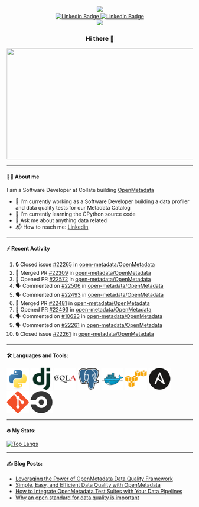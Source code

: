 <div id="header" align="center">
  <img src="https://media.giphy.com/media/5eLDrEaRGHegx2FeF2/giphy.gif" width="100"/>
</div>
<div id="badges" align="center">
  <a href="https://www.linkedin.com/in/teddycrepineau/">
    <img src="https://shields.io/badge/Linkedin-blue?logo=linkedin&logoColor=white&style=for-the-badge" alt="Linkedin Badge"/>
  </a>
  <a href="https://medium.com/@teddycrpineau">
    <img src="https://shields.io/badge/Medium-black?logo=medium&logoColor=white&style=for-the-badge" alt="Linkedin Badge"/>
  </a>
</div>
<div align="center">
  <img src="https://komarev.com/ghpvc/?username=TeddyCr&color=blue&style=flat-square" />
</div>

<h3 align="center">
Hi there 👋
</h3>
<div align="center">
  <img src="https://media.giphy.com/media/L8K62iTDkzGX6/giphy.gif" width="600" height="300"/>
</div>

---

#### :technologist: About me
I am a Software Developer at Collate building <a href="https://open-metadata.org"/>OpenMetadata</a>
- 🔭 I’m currently working as a Software Developer building a data profiler and data quality tests for our Metadata Catalog
- 🐍 I’m currently learning the CPython source code
- 💬 Ask me about anything data related
- 📬 How to reach me: [Linkedin](https://shields.io/badge/Linkedin-blue?logo=linkedin&logoColor=white&style=for-the-badge)

---

#### ⚡️ Recent Activity
<!--START_SECTION:activity-->
1. 🔒 Closed issue [#22265](https://github.com/open-metadata/OpenMetadata/issues/22265) in [open-metadata/OpenMetadata](https://github.com/open-metadata/OpenMetadata)
2. 🎉 Merged PR [#22309](https://github.com/open-metadata/OpenMetadata/pull/22309) in [open-metadata/OpenMetadata](https://github.com/open-metadata/OpenMetadata)
3. 💪 Opened PR [#22572](https://github.com/open-metadata/OpenMetadata/pull/22572) in [open-metadata/OpenMetadata](https://github.com/open-metadata/OpenMetadata)
4. 🗣 Commented on [#22506](https://github.com/open-metadata/OpenMetadata/issues/22506#issuecomment-3103054735) in [open-metadata/OpenMetadata](https://github.com/open-metadata/OpenMetadata)
5. 🗣 Commented on [#22493](https://github.com/open-metadata/OpenMetadata/pull/22493#issuecomment-3102224779) in [open-metadata/OpenMetadata](https://github.com/open-metadata/OpenMetadata)
6. 🎉 Merged PR [#22481](https://github.com/open-metadata/OpenMetadata/pull/22481) in [open-metadata/OpenMetadata](https://github.com/open-metadata/OpenMetadata)
7. 💪 Opened PR [#22493](https://github.com/open-metadata/OpenMetadata/pull/22493) in [open-metadata/OpenMetadata](https://github.com/open-metadata/OpenMetadata)
8. 🗣 Commented on [#10623](https://github.com/open-metadata/OpenMetadata/issues/10623#issuecomment-3097120400) in [open-metadata/OpenMetadata](https://github.com/open-metadata/OpenMetadata)
9. 🗣 Commented on [#22261](https://github.com/open-metadata/OpenMetadata/issues/22261#issuecomment-3096484880) in [open-metadata/OpenMetadata](https://github.com/open-metadata/OpenMetadata)
10. 🔒 Closed issue [#22261](https://github.com/open-metadata/OpenMetadata/issues/22261) in [open-metadata/OpenMetadata](https://github.com/open-metadata/OpenMetadata)
<!--END_SECTION:activity-->

---

#### :hammer_and_wrench: Languages and Tools:
<div>
   <img src="https://github.com/devicons/devicon/blob/master/icons/python/python-original.svg" width="60" height="60"/>
   <img src="https://github.com/devicons/devicon/blob/master/icons/django/django-plain.svg" width="60" height="60"/>
   <img src="https://github.com/devicons/devicon/blob/master/icons/sqlalchemy/sqlalchemy-original.svg" width="60" height="60"/>
   <img src="https://github.com/devicons/devicon/blob/master/icons/postgresql/postgresql-original.svg" width="60" height="60"/>
   <img src="https://github.com/devicons/devicon/blob/master/icons/docker/docker-original.svg" width="60" height="60"/>
   <img src="https://github.com/devicons/devicon/blob/master/icons/amazonwebservices/amazonwebservices-original.svg" width="60" height="60"/>
   <img src="https://github.com/devicons/devicon/blob/master/icons/ansible/ansible-original.svg" width="60" height="60"/>
   <img src="https://github.com/devicons/devicon/blob/master/icons/git/git-original.svg" width="60" height="60"/>
   <img src="https://github.com/devicons/devicon/blob/master/icons/circleci/circleci-plain.svg" width="60" height="60"/>
</div>

---

#### 🔥 My Stats:
[![Top Langs](https://github-readme-stats.vercel.app/api/top-langs/?username=TeddyCr&layout=compact&hide=javascript,html,css)](https://github.com/anuraghazra/github-readme-stats)

---

#### ✍️ Blog Posts:
<!-- BLOG-POST-LIST:START -->
- [Leveraging the Power of OpenMetadata Data Quality Framework](https://blog.open-metadata.org/leveraging-the-power-of-openmetadata-data-quality-framework-385ba2d8eaf?source=rss-16e0670af08f------2)
- [Simple, Easy, and Efficient Data Quality with OpenMetadata](https://blog.open-metadata.org/simple-easy-and-efficient-data-quality-with-openmetadata-1c4e7d329364?source=rss-16e0670af08f------2)
- [How to Integrate OpenMetadata Test Suites with Your Data Pipelines](https://blog.open-metadata.org/how-to-integrate-openmetadata-test-suites-with-your-data-pipelines-d83fb55fa494?source=rss-16e0670af08f------2)
- [Why an open standard for data quality is important](https://blog.open-metadata.org/why-are-we-building-a-data-quality-standard-1753fae87259?source=rss-16e0670af08f------2)
<!-- BLOG-POST-LIST:END -->
